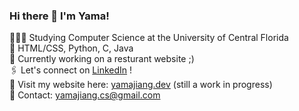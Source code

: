 ### Hi there 👋 I'm Yama! 

👩🏻‍💻 Studying Computer Science at the University of Central Florida <br/>
🌷 HTML/CSS, Python, C, Java <br/>
🌱 Currently working on a resturant website ;)<br/>
🖇 Let's connect on [LinkedIn](https://linkedin.com/in/yamajiang) ! <br/>
🔗 Visit my website here: [yamajiang.dev](https://yamajiang.dev) (still a work in progress)<br/>
💌 Contact: yamajiang.cs@gmail.com <br/>


